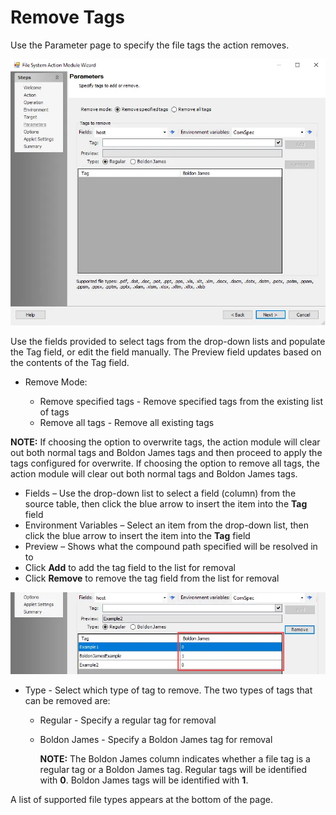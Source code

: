 # Remove Tags

Use the Parameter page to specify the file tags the action removes.

![File System Action Module Wizard Remove Tags Parameters page](../../../../../../../static/img/product_docs/accessanalyzer/enterpriseauditor/admin/action/filesystem/parameters/removetags.webp)

Use the fields provided to select tags from the drop-down lists and populate the Tag field, or edit the field manually. The Preview field updates based on the contents of the Tag field.

- Remove Mode:

  - Remove specified tags - Remove specified tags from the existing list of tags
  - Remove all tags - Remove all existing tags

__NOTE:__ If choosing the option to overwrite tags, the action module will clear out both normal tags and Boldon James tags and then proceed to apply the tags configured for overwrite. If choosing the option to remove all tags, the action module will clear out both normal tags and Boldon James tags.

- Fields – Use the drop-down list to select a field (column) from the source table, then click the blue arrow to insert the item into the __Tag__ field
- Environment Variables – Select an item from the drop-down list, then click the blue arrow to insert the item into the __Tag__ field
- Preview – Shows what the compound path specified will be resolved in to
- Click __Add__ to add the tag field to the list for removal
- Click __Remove__ to remove the tag field from the list for removal

![Boldon James Column on Remove Tags Parameters page](../../../../../../../static/img/product_docs/accessanalyzer/enterpriseauditor/admin/action/filesystem/parameters/addremovetagsboldonjames.webp)

- Type - Select which type of tag to remove. The two types of tags that can be removed are:

  - Regular - Specify a regular tag for removal
  - Boldon James - Specify a Boldon James tag for removal

    __NOTE:__ The Boldon James column indicates whether a file tag is a regular tag or a Boldon James tag. Regular tags will be identified with __0__. Boldon James tags will be identified with __1__.

A list of supported file types appears at the bottom of the page.
